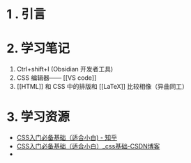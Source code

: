 # 1 . 引言 

# 2. 学习笔记 
1. Ctrl+shift+I (Obsidian 开发者工具)
2. CSS 编辑器—— [[VS code]]
3. [[HTML]] 和 CSS 中的排版和 [[LaTeX]] 比较相像（异曲同工）

# 3. 学习资源 
-  [CSS入门必备基础（适合小白) - 知乎](https://zhuanlan.zhihu.com/p/268723171)
- [CSS入门必备基础（适合小白）_css基础-CSDN博客](https://blog.csdn.net/a_l_f_/article/details/107448907?utm_medium=distribute.pc_relevant.none-task-blog-title-9&spm=1001.2101.3001.4242)
- 